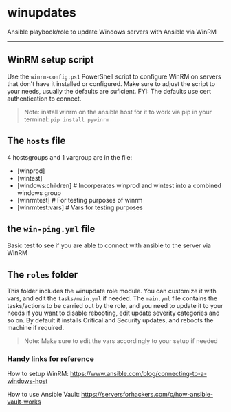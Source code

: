 # winupdates

Ansible playbook/role to update Windows servers with Ansible via WinRM

---

## WinRM setup script

Use the `winrm-config.ps1` PowerShell script to configure WinRM on servers that don't have it installed or configured.
Make sure to adjust the script to your needs, usually the defaults are suficient.
FYI: The defaults use cert authentication to connect.

> Note: install winrm on the ansible host for it to work via pip in your terminal:
`pip install pywinrm`

## The `hosts` file

4 hostsgroups and 1 vargroup are in the file:

* [winprod]
* [wintest]
* [windows:children] # Incorperates winprod and wintest into a combined windows group
* [winrmtest] # For testing purposes of winrm
* [winrmtest:vars] # Vars for testing purposes

## the `win-ping.yml` file

Basic test to see if you are able to connect with ansible to the server via WinRM

## The `roles` folder

This folder includes the winupdate role module.
You can customize it with vars, and edit the `tasks/main.yml` if needed.
The `main.yml` file contains the tasks/actions to be carried out by the role, and you need to update it to your needs if you want to disable rebooting, edit update severity categories and so on.
By default it installs Critical and Security updates, and reboots the machine if required.

> Note: Make sure to edit the vars accordingly to your setup if needed

### Handy links for reference

How to setup WinRM:
<https://www.ansible.com/blog/connecting-to-a-windows-host>

How to use Ansible Vault:
<https://serversforhackers.com/c/how-ansible-vault-works>

